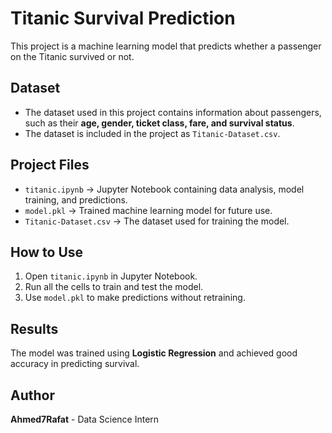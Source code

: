 # Titanic Survival Prediction   

This project is a machine learning model that predicts whether a passenger on the Titanic survived or not.  

##  Dataset  
- The dataset used in this project contains information about passengers, such as their **age, gender, ticket class, fare, and survival status**.  
- The dataset is included in the project as `Titanic-Dataset.csv`.  

##  Project Files  
- `titanic.ipynb` → Jupyter Notebook containing data analysis, model training, and predictions.  
- `model.pkl` → Trained machine learning model for future use.  
- `Titanic-Dataset.csv` → The dataset used for training the model.  

##  How to Use  
1. Open `titanic.ipynb` in Jupyter Notebook.  
2. Run all the cells to train and test the model.  
3. Use `model.pkl` to make predictions without retraining.  

##  Results  
The model was trained using **Logistic Regression** and achieved good accuracy in predicting survival.  

##  Author  
**Ahmed7Rafat** - Data Science Intern  
